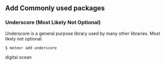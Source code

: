 ## Add Commonly used packages

### Underscore (Most Likely Not Optional)

Underscore is a general purpose library used by many other libraries. Most likely not optional.

    $ meteor add underscore



digital ocean
